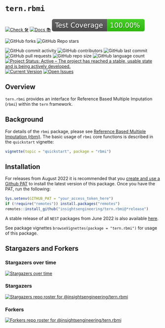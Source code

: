 # `tern.rbmi`

<!-- start badges -->
[![Check 🛠](https://github.com/insightsengineering/tern.rbmi/actions/workflows/check.yaml/badge.svg)](https://insightsengineering.github.io/tern.rbmi/main/unit-test-report/)
[![Docs 📚](https://github.com/insightsengineering/tern.rbmi/actions/workflows/docs.yaml/badge.svg)](https://insightsengineering.github.io/tern.rbmi/)
[![Code Coverage 📔](https://raw.githubusercontent.com/insightsengineering/tern.rbmi/_xml_coverage_reports/data/main/badge.svg)](https://insightsengineering.github.io/tern.rbmi/main/coverage-report/)

![GitHub forks](https://img.shields.io/github/forks/insightsengineering/tern.rbmi?style=social)
![GitHub Repo stars](https://img.shields.io/github/stars/insightsengineering/tern.rbmi?style=social)

![GitHub commit activity](https://img.shields.io/github/commit-activity/m/insightsengineering/tern.rbmi)
![GitHub contributors](https://img.shields.io/github/contributors/insightsengineering/tern.rbmi)
![GitHub last commit](https://img.shields.io/github/last-commit/insightsengineering/tern.rbmi)
![GitHub pull requests](https://img.shields.io/github/issues-pr/insightsengineering/tern.rbmi)
![GitHub repo size](https://img.shields.io/github/repo-size/insightsengineering/tern.rbmi)
![GitHub language count](https://img.shields.io/github/languages/count/insightsengineering/tern.rbmi)
[![Project Status: Active – The project has reached a stable, usable state and is being actively developed.](https://www.repostatus.org/badges/latest/active.svg)](https://www.repostatus.org/#active)
[![Current Version](https://img.shields.io/github/r-package/v/insightsengineering/tern.rbmi/main?color=purple\&label=package%20version)](https://github.com/insightsengineering/tern.rbmi/tree/main)
[![Open Issues](https://img.shields.io/github/issues-raw/insightsengineering/tern.rbmi?color=red\&label=open%20issues)](https://github.com/insightsengineering/tern.rbmi/issues?q=is%3Aissue+is%3Aopen+sort%3Aupdated-desc)
<!-- end badges -->

## Overview

`tern.rbmi` provides an interface for Reference Based Multiple Imputation (`rbmi`) within the `tern` framework.

## Background

For details of the `rbmi` package, please see [Reference Based Multiple Imputation (rbmi)](https://github.com/insightsengineering/rbmi). The basic usage of `rbmi` core functions is described
in the `quickstart` vignette:

```R
vignette(topic = "quickstart", package = "rbmi")
```

## Installation

For releases from August 2022 it is recommended that you [create and use a Github PAT](https://docs.github.com/en/github/authenticating-to-github/keeping-your-account-and-data-secure/creating-a-personal-access-token) to install the latest version of this package. Once you have the PAT, run the following:

```r
Sys.setenv(GITHUB_PAT = "your_access_token_here")
if (!require("remotes")) install.packages("remotes")
remotes::install_github("insightsengineering/tern.rbmi@*release")
```

A stable release of all `NEST` packages from June 2022 is also available [here](https://github.com/insightsengineering/depository#readme).

See package vignettes `browseVignettes(package = "tern.rbmi")` for usage of this package.

## Stargazers and Forkers

### Stargazers over time

[![Stargazers over time](https://starchart.cc/insightsengineering/tern.rbmi.svg)](https://starchart.cc/insightsengineering/tern.rbmi)

### Stargazers

[![Stargazers repo roster for @insightsengineering/tern.rbmi](https://reporoster.com/stars/insightsengineering/tern.rbmi)](https://github.com/insightsengineering/tern.rbmi/stargazers)

### Forkers

[![Forkers repo roster for @insightsengineering/tern.rbmi](https://reporoster.com/forks/insightsengineering/tern.rbmi)](https://github.com/insightsengineering/tern.rbmi/network/members)
